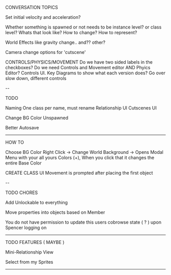 CONVERSATION TOPICS

Set initial velocity and acceleration?

Whether something is spawned or not needs to be instance level? or class level? Whats that look like? How to change? How to represent?

World Effects like gravity change.. and?? other?

Camera change options for 'cutscene'

CONTROLS/PHYSICS/MOVEMENT
Do we have two sided labels in the checkboxes?
Do we need Controls and Movement editor AND Phyics Editor?
Controls UI. Key Diagrams to show what each version does?
Go over slow down, different controls

--

TODO
 
Naming
  One class per name, must rename
Relationship UI
Cutscenes UI

Change BG Color
Unspawned

Better Autosave

--------

HOW TO

Choose BG Color
  Right Click -> Change World Background -> Opens Modal Menu with your all yours Colors (+), When you click that it changes the entire Base Color

CREATE CLASS UI
  Movement is prompted after placing the first object
  
--

TODO CHORES 

Add Unlockable to everything

Move properties into objects based on Member

You do not have permission to update this users cobrowse state ( ? ) upon Spencer logging on 

--------

TODO FEATURES ( MAYBE )

Mini-Relationship View

Select from my Sprites

------
